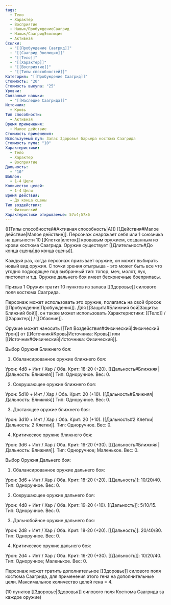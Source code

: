 ```yaml
---
tags:
  - Тело
  - Характер
  - Восприятие
  - Навык/ПробуждениеСаагрид
  - Навык/СаагридЭволюция
  - Активная
Ссылки:
  - "[[Пробуждение Саагрид]]"
  - "[[Саагрид Эволюция]]"
  - "[[Тело]]"
  - "[[Характер]]"
  - "[[Восприятие]]"
  - "[[Типы способностей]]"
Категория: "[[Пробуждение Саагрид]]"
Стоимость: "20"
Стоимость выкупа: "25"
Уровни: 
Связанные навыки:
  - "[[Наследие Саагрида]]"
Источник:
  - Кровь
Тип способности:
  - Активная
Время применения:
  - Малое действие
Стоимость применения: 
Используемый пул: Запас Здоровья барьера костюма Саагрида
Стоимость пула: "10"
Характеристики:
  - Тело
  - Характер
  - Восприятие
Дальность:
  - "10"
Шаблон:
  - 1-4 Цели
Количество целей:
  - 1-4 Цели
Время действия:
  - До конца сцены
Тип воздействия:
  - Физический
Характеристики открываемые: 57x4;57x6
---
```

([[Типы способностей#Активная способность|А]]) [[Действия#Малое действие|Малое действие]]. Персонаж снаряжает себя или 1 союзника на дальности 10 [[Клетка|клеток]] кровавым оружием, созданным из крови костюма Саагрида. Оружие существует [[Длительность#До конца сцены|до конца сцены]].

Каждый раз, когда персонаж призывает оружие, он может выбирать новый вид оружия. С точки зрения отыгрыша - это может быть все что угодно подходящее под выбранный тип: топор, меч, молот, лук, пистолет и т.д. Оружие дальнего боя имеет бесконечные боеприпасы.

Призыв 1 Оружия тратит 10 пунктов из запаса [[Здоровье]] силового поля костюма Саагрида. 

Персонаж может использовать это оружие, полагаясь на свой бросок [[Пробуждение|Пробуждения]]. Для [[Защита#Ближний бой|Защиты: Ближний бой]], он также может использовать Характеристики: [[Тело]] / [[Характер]] / [[Обаяние]]. 

Оружие может наносить [[Тип Воздействия#Физический|Физический Урон]] от [[Источник#Кровь|Источника: Кровь]] или [[Источник#Физический|Источника: Физический]]. 

Выбор Оружия Ближнего боя:

1. Сбалансированное оружие ближнего боя:

Урон: 4d8 + Инт / Хар / Оба. Крит: 18-20 (+20). [[Дальность#Ближняя|Дальность: Ближняя]] Тип: Одноручное. Вес: 0. 

2. Сокрушающее оружие ближнего боя:

Урон: 5d10 + Инт / Хар / Оба. Крит: 20 (+10). [[Дальность#Ближняя|Дальность: Ближняя]] Тип: Одноручное. Вес: 0. 

3. Достающее оружие ближнего боя:

Урон: 3d10 + Инт / Хар / Оба. Крит: 20 (+10). [[Дальность#2 Клетки|Дальность: 2 Клетки]]. Тип: Одноручное. Вес: 0.

4. Критическое оружие ближнего боя:

Урон: 3d6 + Инт / Хар / Оба. Крит: 16-20 (+30). [[Дальность#Ближняя|Дальность: Ближняя]]. Тип: Одноручное; Маленькое. Вес: 0.

Выбор Оружия Дальнего боя:

1. Сбалансированное оружие дальнего боя:

Урон: 3d6 + Инт / Хар / Оба. Крит: 18-20 (+20). [[Дальность]]: 10/20/40. Тип: Одноручное. Вес: 0. 

2. Сокрушающее оружие дальнего боя:

Урон: 4d8 + Инт / Хар / Оба. Крит: 19-20 (+10). [[Дальность]]: 5/10/15. Тип: Одноручное. Вес: 0.

3. Дальнобойное оружие дальнего боя:

Урон: 2d8 + Инт / Хар / Оба. Крит: 18-20 (+20). [[Дальность]]: 20/40/80. Тип: Одноручное. Вес: 0. 

4. Критическое оружие дальнего боя:

Урон: 2d4 + Инт / Хар / Оба. Крит: 16-20 (+30). [[Дальность]]: 10/20/40. Тип: Одноручное; Маленькое. Вес: 0.

Персонаж может тратить дополнительное [[Здоровье]] силового поля костюма Саагрида, для применения этого гена на дополнительные цели. Максимальное количество целей гена = 4. 

(10 пунктов [[Здоровье|Здоровья]] силового поля Костюма Саагрида за каждое оружие)
